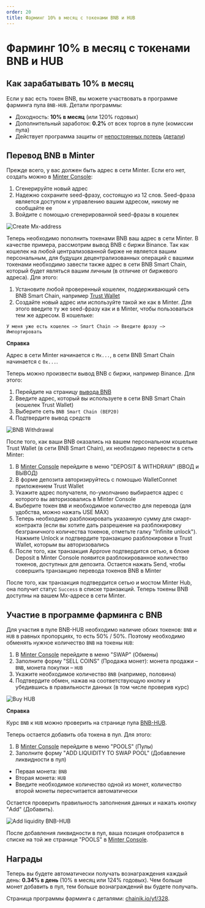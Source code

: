 ```yaml
---
order: 20
title: Фарминг 10% в месяц с токенами BNB и HUB
---
```


# Фарминг 10% в месяц с токенами BNB и HUB

## Как зарабатывать 10% в месяц

Если у вас есть токен BNB, вы можете участвовать в программе фарминга пула `BNB-HUB`. Детали программы:

- Доходность: **10% в месяц** (или 120% годовых)
- Дополнительный заработок: **0.2%** от всех торгов в пуле (комиссии пула)
- Действует программа защиты от [непостоянных потерь](/ru/earn/impermanent-loss) ([детали](https://minterteam.medium.com/%D0%BA%D0%BE%D0%BC%D0%BF%D0%B5%D0%BD%D1%81%D0%B0%D1%86%D0%B8%D0%B8-%D0%BD%D0%B5%D0%BF%D0%BE%D1%81%D1%82%D0%BE%D1%8F%D0%BD%D0%BD%D1%8B%D1%85-%D0%BF%D0%BE%D1%82%D0%B5%D1%80%D1%8C-hub-b425ce36341))

## Перевод BNB в Minter

Прежде всего, у вас должен быть адрес в сети Minter. Если его нет, создать можно в [Minter Console](https://console.minter.network/):

1. Сгенерируйте новый адрес
2. Надежно сохраните seed-фразу, состоящую из 12 слов. Seed-фраза является доступом к управлению вашим адресом, никому не сообщайте ее
3. Войдите с помощью сгенерированной seed-фразы в кошелек

![Create Mx-address](/img/docs/bnb1.png)

Теперь необходимо пополнить токенами BNB ваш адрес в сети Minter. В качестве примера, рассмотрим вывод BNB с биржи Binance. Так как кошелек на любой централизованной бирже не является вашим персональным, для будущих децентрализованных операций с вашими токенами необходимо завести также адрес в сети BNB Smart Chain, который будет являться вашим личным (в отличие от биржевого адреса). Для этого:

1. Установите любой проверенный кошелек, поддерживающий сеть BNB Smart Chain, например [Trust Wallet](https://trustwallet.com/)
2. Создайте новый адрес или используйте такой же как в Minter. Для этого введите ту же seed-фразу как и в Minter, чтобы пользоваться тем же адресом. В кошельке:

```
У меня уже есть кошелек –> Smart Chain –> Введите фразу –> Импортировать
```
**Справка**

Адрес в сети Minter начинается с `Mx...`, в сети BNB Smart Chain начинается с `0x...`.

Теперь можно произвести вывод BNB с биржи, например Binance. Для этого:

1. Перейдите на страницу [вывода BNB](https://www.binance.com/en/my/wallet/account/main/withdrawal/crypto/BNB)
2. Введите адрес, который вы используете в сети BNB Smart Chain (кошелек Trust Wallet)
3. Выберите сеть `BNB Smart Chain (BEP20)`
4. Подтвердите вывод средств

![BNB Withdrawal](/img/docs/bnb2.png)

После того, как ваши BNB оказались на вашем персональном кошельке Trust Wallet (в сети BNB Smart Chain), их необходимо перевести в сеть Minter:

1. В [Minter Console](https://console.minter.network/hub) перейдите в меню "DEPOSIT & WITHDRAW" (ВВОД и ВЫВОД)
2. В форме депозита авторизируйтесь с помощью WalletConnet приложением Trust Wallet
3. Укажите адрес получателя, по-умолчанию выбирается адрес с которого вы авторизовались в Minter Console
4. Выберите токен `BNB` и необходимое количество для перевода (для удобства, можно нажать USE MAX)
5. Теперь необходимо разблокировать указанную сумму для смарт-контракта (если вы хотите дать разрешение на разблокировку безграничного количества токенов, отметьте галку "Infinite unlock"). Нажмите Unlock и подтвердите транзакцию разблокировки в Trust Wallet, которым вы авторизовались
5. После того, как транзакция Approve подтвердится сетью, в блоке Deposit в Minter Console появится разблокированное количество токенов, доступных для депозита. Остается нажать Send, чтобы совершить транзакцию перевода токенов BNB в Minter

После того, как транзакция подтвердится сетью и мостом Minter Hub, она получит статус `Success` в списке транзакций. Теперь токены BNB доступны на вашем Mx-адресе в сети Minter.

## Участие в программе фарминга с BNB

Для участия в пуле BNB-HUB необходимо наличие обоих токенов: `BNB` и `HUB` в равных пропорциях, то есть 50% / 50%. Поэтому необходимо обменять нужное количество `BNB` на токены `HUB`:

1. В [Minter Console](https://console.minter.network/swap) перейдите в меню "SWAP" (Обмены)
2. Заполните форму "SELL COINS" (Продажа монет): монета продажи – `BNB`, монета покупки – `HUB`
3. Укажите необходимое количество `BNB` (например, половина)
4. Подтвердите обмен, нажав на соответствующую кнопку и убедившись в правильности данных (в том числе проверив курс)

![Buy HUB](/img/docs/bnb3.png)

**Справка**

Курс `BNB` к `HUB` можно проверить на странице пула [BNB-HUB](https://chainik.io/pool/BNB/HUB).

Теперь остается добавить оба токена в пул. Для этого:

1. В [Minter Console](https://console.minter.network/pool) перейдите в меню "POOLS" (Пулы)
2. Заполните форму "ADD LIQUIDITY TO SWAP POOL" (Добавление ликвидности в пул)

- Первая монета: `BNB`
- Вторая монета: `HUB`
- Введите необходимое количество одной из монет, количество второй монеты пересчитается автоматически

Остается проверить правильность заполнения данных и нажать кнопку "Add" (Добавить).

![Add liquidity BNB-HUB](/img/docs/bnb4.png)

После добавления ликвидности в пул, ваша позиция отобразится в списке на той же странице "POOLS" в [Minter Console](https://console.minter.network/pool).

## Награды

Теперь вы будете автоматически получать вознаграждения каждый день: **0.34% в день** (10% в месяц или 124% годовых). Чем больше монет добавить в пул, тем больше вознаграждений вы будете получать.

Страница программы фарминга с деталями: [chainik.io/yf/328](https://chainik.io/yf/328).